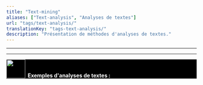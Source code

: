 ```yaml
---
title: "Text-mining"
aliases: ["Text-analysis", "Analyses de textes"]
url: "tags/text-analysis/"
translationKey: "tags-text-analysis/"
description: "Présentation de méthodes d'analyses de textes."
---
```

<hr>  <hr>
<div style="background-color: black"> 
<img src="/logos/logo_emage_textes_miniformat.gif" style= "float: left" width="50px" >

<br> <br> <aaa style="color: white"> <strong>   Exemples d'analyses de textes :  </strong> </aaa> </div>  
